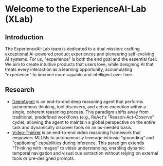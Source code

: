 # Welcome to the ExperienceAI-Lab (XLab)

## Introduction
The ExperienceAI-Lab team is dedicated to a dual mission: crafting exceptional AI-powered product experiences and pioneering self-evolving AI systems. For us, "experience" is both the end goal and the essential fuel. We aim to create intuitive products that users love, while designing AI that treats every interaction as a learning opportunity, accumulating "experience" to become more capable and intelligent over time.

## Research
- [DeepAgent](https://github.com/RUC-NLPIR/DeepAgent) is an end-to-end deep reasoning agent that performs autonomous thinking, tool discovery, and action execution within a single, coherent reasoning process. This paradigm shifts away from traditional, predefined workflows (e.g., ReAct's "Reason-Act-Observe" cycle), allowing the agent to maintain a global perspective on the entire task and dynamically discover tools on an as-needed basis.
- [Video-Thinker](https://github.com/ExperienceAI-Lab/Video-Thinker) is an end-to-end video reasoning framework that empowers MLLMs to autonomously leverage intrinsic "grounding" and "captioning" capabilities during inference. This paradigm extends "Thinking with Images" to video understanding, enabling dynamic temporal navigation and visual cue extraction without relying on external tools or pre-designed prompts. 
